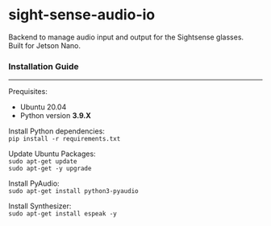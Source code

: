 # sight-sense-audio-io
Backend to manage audio input and output for the Sightsense glasses.\
Built for Jetson Nano.
### Installation Guide
---
Prequisites:
- Ubuntu 20.04
- Python version **3.9.X**

Install Python dependencies:\
`pip install -r requirements.txt`

Update Ubuntu Packages:\
`sudo apt-get update`\
`sudo apt-get -y upgrade`

Install PyAudio:\
`sudo apt-get install python3-pyaudio`

Install Synthesizer:\
`sudo apt-get install espeak -y`
